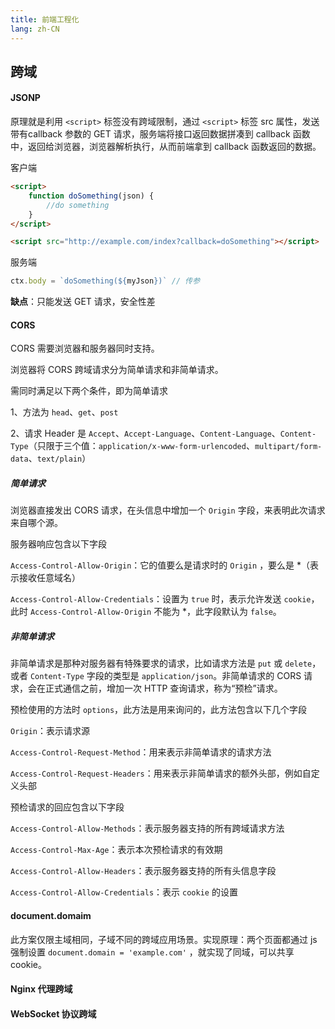 ```yaml
---
title: 前端工程化
lang: zh-CN
---
```


## 跨域

#### JSONP

原理就是利用 `<script>` 标签没有跨域限制，通过 `<script>` 标签 src 属性，发送带有callback 参数的 GET 请求，服务端将接口返回数据拼凑到 callback 函数中，返回给浏览器，浏览器解析执行，从而前端拿到 callback 函数返回的数据。

客户端

```html
<script>
	function doSomething(json) {
    	//do something
	}
</script>

<script src="http://example.com/index?callback=doSomething"></script>
```

服务端

```js
ctx.body = `doSomething(${myJson})` // 传参
```

**缺点**：只能发送 GET 请求，安全性差

#### CORS

CORS 需要浏览器和服务器同时支持。

浏览器将 CORS 跨域请求分为简单请求和非简单请求。

需同时满足以下两个条件，即为简单请求

1、方法为 `head`、`get`、`post`

2、请求 Header 是 `Accept`、`Accept-Language`、`Content-Language`、`Content-Type`（只限于三个值：`application/x-www-form-urlencoded`、`multipart/form-data`、`text/plain`）

##### 简单请求

浏览器直接发出 CORS 请求，在头信息中增加一个 `Origin` 字段，来表明此次请求来自哪个源。

服务器响应包含以下字段

`Access-Control-Allow-Origin`：它的值要么是请求时的 `Origin` ，要么是 *（表示接收任意域名）

`Access-Control-Allow-Credentials`：设置为 `true` 时，表示允许发送 `cookie`，此时 `Access-Control-Allow-Origin` 不能为 *，此字段默认为 `false`。

##### 非简单请求

非简单请求是那种对服务器有特殊要求的请求，比如请求方法是 `put` 或 `delete`，或者 `Content-Type` 字段的类型是 `application/json`。非简单请求的 CORS 请求，会在正式通信之前，增加一次 HTTP 查询请求，称为“预检”请求。

预检使用的方法时 `options`，此方法是用来询问的，此方法包含以下几个字段

`Origin`：表示请求源

`Access-Control-Request-Method`：用来表示非简单请求的请求方法

`Access-Control-Request-Headers`：用来表示非简单请求的额外头部，例如自定义头部

预检请求的回应包含以下字段

`Access-Control-Allow-Methods`：表示服务器支持的所有跨域请求方法

`Access-Control-Max-Age`：表示本次预检请求的有效期

`Access-Control-Allow-Headers`：表示服务器支持的所有头信息字段

`Access-Control-Allow-Credentials`：表示 `cookie` 的设置

#### document.domaim

此方案仅限主域相同，子域不同的跨域应用场景。实现原理：两个页面都通过 js 强制设置 `document.domain = 'example.com'` ，就实现了同域，可以共享 cookie。

#### Nginx 代理跨域

#### WebSocket 协议跨域


